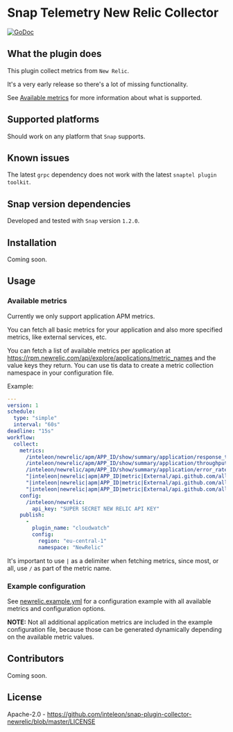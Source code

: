 # Snap Telemetry New Relic Collector

[![GoDoc](https://godoc.org/github.com/inteleon/snap-plugin-collector-newrelic/newrelic?status.svg)](https://godoc.org/github.com/inteleon/snap-plugin-collector-newrelic/newrelic)

## What the plugin does

This plugin collect metrics from `New Relic`.

It's a very early release so there's a lot of missing functionality.

See [Available metrics](#available-metrics) for more information about what is supported.

## Supported platforms

Should work on any platform that `Snap` supports.

## Known issues

The latest `grpc` dependency does not work with the latest `snaptel plugin toolkit`.

## Snap version dependencies

Developed and tested with `Snap` version `1.2.0`.

## Installation

Coming soon.

## Usage

### Available metrics

Currently we only support application APM metrics.

You can fetch all basic metrics for your application and also more specified metrics, like external services, etc.

You can fetch a list of available metrics per application at https://rpm.newrelic.com/api/explore/applications/metric_names and the value keys they return. You can use tis data to create a metric collection namespace in your configuration file.

Example:

```yaml
---
version: 1
schedule:
  type: "simple"
  interval: "60s"
deadline: "15s"
workflow:
  collect:
    metrics:
      /inteleon/newrelic/apm/APP_ID/show/summary/application/response_time: {}
      /inteleon/newrelic/apm/APP_ID/show/summary/application/throughput: {}
      /inteleon/newrelic/apm/APP_ID/show/summary/application/error_rate: {}
      "|inteleon|newrelic|apm|APP_ID|metric|External/api.github.com/all|average_response_time": {}
      "|inteleon|newrelic|apm|APP_ID|metric|External/api.github.com/all|calls_per_minute": {}
      "|inteleon|newrelic|apm|APP_ID|metric|External/api.github.com/all|standard_deviation": {}
    config:
      /inteleon/newrelic:
        api_key: "SUPER SECRET NEW RELIC API KEY"
    publish:
      -
        plugin_name: "cloudwatch"
        config:
          region: "eu-central-1"
          namespace: "NewRelic"
```

It's important to use `|` as a delimiter when fetching metrics, since most, or all, use `/` as part of the metric name.

### Example configuration

See [newrelic.example.yml](newrelic.example.yml) for a configuration example with all available metrics and configuration options.

**NOTE:** Not all additional application metrics are included in the example configuration file, because those can be generated dynamically depending on the available metric values.

## Contributors

Coming soon.

## License

Apache-2.0 - https://github.com/inteleon/snap-plugin-collector-newrelic/blob/master/LICENSE
